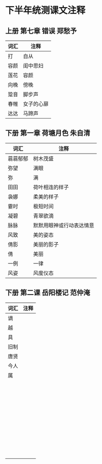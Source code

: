 # 下半年统测课文注释

## 上册 第七章  错误  郑愁予

| 词汇 | 注释       |
| ---- | ---------- |
| 打   | 自从       |
| 容颜 | 闺中思妇   |
| 莲花 | 容颜       |
| 向晚 | 傍晚       |
| 跫音 | 脚步声     |
| 春帷 | 女子的心扉 |
| 达达 | 马蹄声     |

## 下册 第一章 荷塘月色  朱自清

| 词汇     | 注释                     |
| -------- | ------------------------ |
| 蓊蓊郁郁 | 树木茂盛                 |
| 弥望     | 满眼                     |
| 弥       | 满                       |
| 田田     | 荷叶相连的样子           |
| 袅娜     | 柔美的样子               |
| 霎时     | 极短时间                 |
| 凝碧     | 青翠欲滴                 |
| 脉脉     | 默默用眼神或行动表达情意 |
| 风致     | 美的姿态                 |
| 倩影     | 美丽的影子               |
| 倩       | 美丽                     |
| 一例     | 一律                     |
| 风姿     | 风度仪态                 |

## 下册  第二课  岳阳楼记  范仲淹

| 词汇 | 注释 |
| ---- | ---- |
| 谪   |      |
| 越   |      |
| 具   |      |
| 旧制 |      |
| 唐贤 |      |
| 今人 |      |
| 属   |      |
|      |      |
|      |      |
|      |      |
|      |      |
|      |      |
|      |      |
|      |      |
|      |      |
|      |      |
|      |      |
|      |      |
|      |      |
|      |      |
|      |      |
|      |      |
|      |      |
|      |      |
|      |      |
|      |      |
|      |      |
|      |      |
|      |      |
|      |      |
|      |      |
|      |      |
|      |      |
|      |      |
|      |      |
|      |      |
|      |      |
|      |      |
|      |      |
|      |      |
|      |      |
|      |      |
|      |      |
|      |      |
|      |      |
|      |      |
|      |      |
|      |      |

